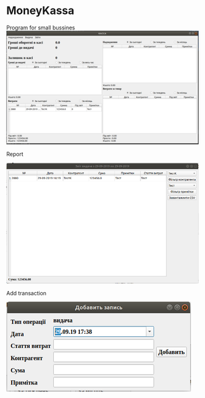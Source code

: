 # MoneyKassa
Program for small bussines
![alt text](https://github.com/namoaton/vt_vin/blob/master/img/kassa.png)

Report

![alt text](https://github.com/namoaton/vt_vin/blob/master/img/report.png)


Add transaction

![alt text](https://github.com/namoaton/vt_vin/blob/master/img/add.png)

